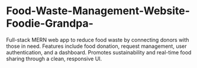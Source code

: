 # Food-Waste-Management-Website-Foodie-Grandpa-
Full-stack MERN web app to reduce food waste by connecting donors with those in need. Features include food donation, request management, user authentication, and a dashboard. Promotes sustainability and real-time food sharing through a clean, responsive UI.
